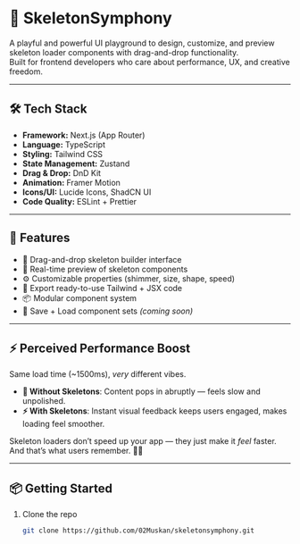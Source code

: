 # 🎼 SkeletonSymphony

A playful and powerful UI playground to design, customize, and preview skeleton loader components with drag-and-drop functionality.  
Built for frontend developers who care about performance, UX, and creative freedom.

---

## 🛠 Tech Stack

- **Framework:** Next.js (App Router)
- **Language:** TypeScript
- **Styling:** Tailwind CSS
- **State Management:** Zustand
- **Drag & Drop:** DnD Kit
- **Animation:** Framer Motion
- **Icons/UI:** Lucide Icons, ShadCN UI
- **Code Quality:** ESLint + Prettier

---

## 🚀 Features

- 🎨 Drag-and-drop skeleton builder interface  
- 🔄 Real-time preview of skeleton components  
- ⚙️ Customizable properties (shimmer, size, shape, speed)  
- 🧩 Export ready-to-use Tailwind + JSX code  
- 📦 Modular component system  
- 💾 Save + Load component sets *(coming soon)*  

---

## ⚡ Perceived Performance Boost

Same load time (~1500ms), *very* different vibes.

- **😬 Without Skeletons**: Content pops in abruptly — feels slow and unpolished.  
- **⚡ With Skeletons**: Instant visual feedback keeps users engaged, makes loading feel smoother.

Skeleton loaders don’t speed up your app — they just make it *feel* faster. And that’s what users remember. 🧠✨

---

## 📦 Getting Started

1. Clone the repo  
   ```bash
   git clone https://github.com/02Muskan/skeletonsymphony.git
